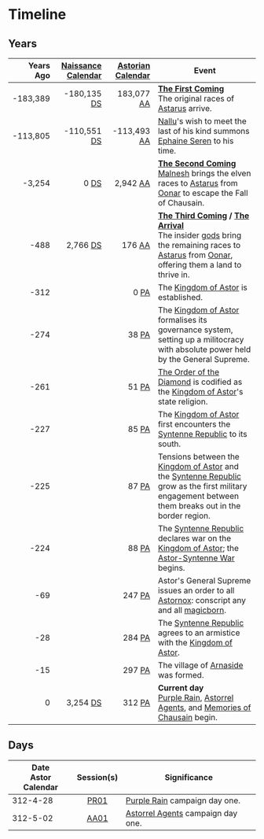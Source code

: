 # Timeline

## Years

| Years Ago | [Naissance Calendar](calendars/naissance-calendar.md) | [Astorian Calendar](calendars/astorian-calendar.md) | Event |
| ---:| ---:| ---:| --- |
| -183,389 | -180,135 [DS](calendars/naissance-calendar.md) | 183,077 [AA](calendars/astorian-calendar.md) | **[The First Coming](events/the-first-coming.md)**<br>The original races of [Astarus](../planes/astarus.md) arrive.
| -113,805 | -110,551 [DS](calendars/naissance-calendar.md) | -113,493 [AA](calendars/astorian-calendar.md) | [Nallu](../characters/nallu.md)'s wish to meet the last of his kind summons [Ephaine Seren](../characters/ephaine-seren.md) to his time. |
| -3,254 | 0 [DS](calendars/naissance-calendar.md) | 2,942 [AA](calendars/astorian-calendar.md) | **[The Second Coming](events/the-second-coming.md)**<br>[Malnesh](../gods/deities/malnesh.md) brings the elven races to [Astarus](../planes/astarus.md) from [Oonar](../planes/oonar.md) to escape the Fall of Chausain. |
| -488 | 2,766 [DS](calendars/naissance-calendar.md) | 176 [AA](calendars/astorian-calendar.md) | **[The Third Coming](events/the-third-coming.md) / [The Arrival](events/the-third-coming.md)**<br>The insider [gods](../gods/gods.md) bring the remaining races to [Astarus](../planes/astarus.md) from [Oonar](../planes/oonar.md), offering them a land to thrive in. |
| -312 | | 0 [PA](calendars/astorian-calendar.md) | The [Kingdom of Astor](../civilisations/kingdom-of-astor/kingdom-of-astor.md) is established. | |
| -274 | | 38 [PA](calendars/astorian-calendar.md) | The [Kingdom of Astor](../civilisations/kingdom-of-astor/kingdom-of-astor.md) formalises its governance system, setting up a militocracy with absolute power held by the General Supreme. |
| -261 | | 51 [PA](calendars/astorian-calendar.md) | [The Order of the Diamond](../organisations/the-order-of-the-diamond.md) is codified as the [Kingdom of Astor](../civilisations/kingdom-of-astor/kingdom-of-astor.md)'s state religion. |
| -227 | | 85 [PA](calendars/astorian-calendar.md) | The [Kingdom of Astor](../civilisations/kingdom-of-astor/kingdom-of-astor.md) first encounters the [Syntenne Republic](../civilisations/syntenne-republic/syntenne-republic.md) to its south. |
| -225 | | 87 [PA](calendars/astorian-calendar.md) | Tensions between the [Kingdom of Astor](../civilisations/kingdom-of-astor/kingdom-of-astor.md) and the [Syntenne Republic](../civilisations/syntenne-republic/syntenne-republic.md) grow as the first military engagement between them breaks out in the border region. |
| -224 | | 88 [PA](calendars/astorian-calendar.md) | The [Syntenne Republic](../civilisations/syntenne-republic/syntenne-republic.md) declares war on the [Kingdom of Astor](../civilisations/kingdom-of-astor/kingdom-of-astor.md); the [Astor-Syntenne War](events/astor-syntenne-war.md) begins. |
| -69 | | 247 [PA](calendars/astorian-calendar.md) | Astor's General Supreme issues an order to all [Astornox](../organisations/government/astornox/astornox.md): conscript any and all [magicborn](../civilisations/kingdom-of-astor/magicborn.md). |
| -28 | | 284 [PA](calendars/astorian-calendar.md) | The [Syntenne Republic](../civilisations/syntenne-republic/syntenne-republic.md) agrees to an armistice with the [Kingdom of Astor](../civilisations/kingdom-of-astor/kingdom-of-astor.md). |
| -15 | | 297 [PA](calendars/astorian-calendar.md) | The village of [Arnaside](../places/villages/arnaside.md) was formed. |
| 0 | 3,254 [DS](calendars/naissance-calendar.md) | 312 [PA](calendars/astorian-calendar.md) | **Current day**<br>[Purple Rain](../campaigns/C1-purple-rain.md), [Astorrel Agents](../campaigns/C2-astorrel-agents.md), and [Memories of Chausain](../campaigns/C3-memories-of-chausain.md) begin. |

## Days

| Date<br>Astor Calendar | Session(s) | Significance |
| --- |:---:| --- |
| 312-4-28 | [PR01](../sessions/PR01.md) | [Purple Rain](../campaigns/C1-purple-rain.md) campaign day one. |
| 312-5-02 | [AA01](../sessions/AA01.md) | [Astorrel Agents](../campaigns/C2-astorrel-agents.md) campaign day one. |
